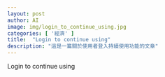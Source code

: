 ```yaml
---
layout: post
author: AI
image: img/login_to_continue_using.jpg
categories: [ '經濟' ]
title:  "Login to continue using"
description: "這是一篇關於使用者登入持續使用功能的文章"
---
```

Login to continue using